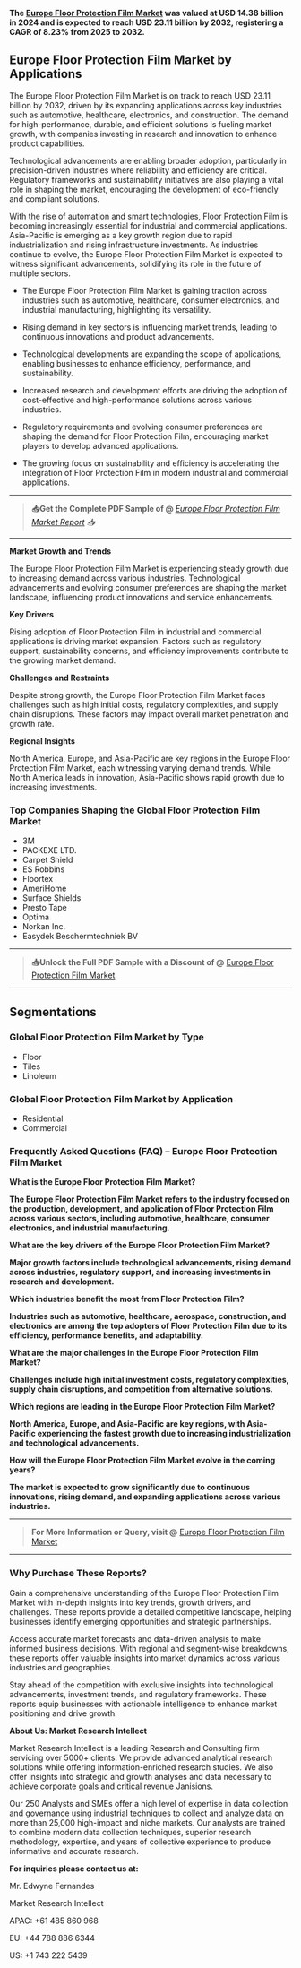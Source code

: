 <p><strong>The <a href="https://www.marketresearchintellect.com/download-sample/?rid=935037&amp;utm_source=Pulse-April-Europe&amp;utm_medium=852">Europe Floor Protection Film Market</a> was valued at USD 14.38 billion in 2024 and is expected to reach USD 23.11 billion by 2032, registering a CAGR of 8.23% from 2025 to 2032.</strong></p><h2>Europe Floor Protection Film Market by Applications&nbsp;</h2><p><p>The Europe Floor Protection Film Market is on track to reach USD 23.11 billion by 2032, driven by its expanding applications across key industries such as automotive, healthcare, electronics, and construction. The demand for high-performance, durable, and efficient solutions is fueling market growth, with companies investing in research and innovation to enhance product capabilities.</p><p>Technological advancements are enabling broader adoption, particularly in precision-driven industries where reliability and efficiency are critical. Regulatory frameworks and sustainability initiatives are also playing a vital role in shaping the market, encouraging the development of eco-friendly and compliant solutions.</p><p>With the rise of automation and smart technologies, Floor Protection Film is becoming increasingly essential for industrial and commercial applications. Asia-Pacific is emerging as a key growth region due to rapid industrialization and rising infrastructure investments. As industries continue to evolve, the Europe Floor Protection Film Market is expected to witness significant advancements, solidifying its role in the future of multiple sectors.</p></p><ul><li><p>The Europe Floor Protection Film Market is gaining traction across industries such as automotive, healthcare, consumer electronics, and industrial manufacturing, highlighting its versatility.</p></li><li><p>Rising demand in key sectors is influencing market trends, leading to continuous innovations and product advancements.</p></li><li><p>Technological developments are expanding the scope of applications, enabling businesses to enhance efficiency, performance, and sustainability.</p></li><li><p>Increased research and development efforts are driving the adoption of cost-effective and high-performance solutions across various industries.</p></li><li><p>Regulatory requirements and evolving consumer preferences are shaping the demand for Floor Protection Film, encouraging market players to develop advanced applications.</p></li><li><p>The growing focus on sustainability and efficiency is accelerating the integration of Floor Protection Film in modern industrial and commercial applications.</p></li></ul><hr /><blockquote><p><strong><span class="font-[700]">📥Get the Complete PDF Sample of @ </span></strong><em><span class="font-[700]"><a href="https://www.marketresearchintellect.com/download-sample/?rid=935037&amp;utm_source=Pulse-April-Europe&amp;utm_medium=852" target="_blank" data-tracking-control-name="article-ssr-frontend-pulse_little-text-block" data-tracking-will-navigate="" data-test-link="">Europe Floor Protection Film Market Report</a>&nbsp;📥</span></em></p></blockquote><hr /><p class="" data-start="77" data-end="360"><strong data-start="77" data-end="105">Market Growth and Trends</strong></p><p class="" data-start="77" data-end="360">The Europe Floor Protection Film Market is experiencing steady growth due to increasing demand across various industries. Technological advancements and evolving consumer preferences are shaping the market landscape, influencing product innovations and service enhancements.</p><p class="" data-start="362" data-end="606"><strong data-start="362" data-end="377">Key Drivers</strong></p><p class="" data-start="362" data-end="606">Rising adoption of Floor Protection Film in industrial and commercial applications is driving market expansion. Factors such as regulatory support, sustainability concerns, and efficiency improvements contribute to the growing market demand.</p><p class="" data-start="608" data-end="849"><strong data-start="608" data-end="637">Challenges and Restraints</strong></p><p class="" data-start="608" data-end="849">Despite strong growth, the Europe Floor Protection Film Market faces challenges such as high initial costs, regulatory complexities, and supply chain disruptions. These factors may impact overall market penetration and growth rate.</p><p class="" data-start="851" data-end="1095"><strong data-start="851" data-end="872">Regional Insights</strong></p><p class="" data-start="851" data-end="1095">North America, Europe, and Asia-Pacific are key regions in the Europe Floor Protection Film Market, each witnessing varying demand trends. While North America leads in innovation, Asia-Pacific shows rapid growth due to increasing investments.</p><p><h3>Top Companies Shaping the Global Floor Protection Film Market </h3><ul><li>3M</li><li>PACKEXE LTD.</li><li>Carpet Shield</li><li>ES Robbins</li><li>Floortex</li><li>AmeriHome</li><li>Surface Shields</li><li>Presto Tape</li><li>Optima</li><li>Norkan Inc.</li><li>Easydek Beschermtechniek BV</li></ul></p><hr /><blockquote><p><strong>📥Unlock the Full PDF Sample with a Discount of @</strong> <a href="https://www.marketresearchintellect.com/ask-for-discount/?rid=935037&amp;utm_source=Pulse-April-Europe&amp;utm_medium=852">Europe Floor Protection Film Market</a></p></blockquote><hr /><p><h2>Segmentations</h2><h3>Global Floor Protection Film Market by Type</h3><ul><li>Floor</li><li>Tiles</li><li>Linoleum</li></ul><h3>Global Floor Protection Film Market by Application</h3><ul><li>Residential</li><li>Commercial</li></ul></p><h3><strong>Frequently Asked Questions (FAQ) &ndash; Europe Floor Protection Film Market</strong></h3><p><strong>What is the Europe Floor Protection Film Market?</strong></p><p><strong>The Europe Floor Protection Film Market refers to the industry focused on the production, development, and application of Floor Protection Film across various sectors, including automotive, healthcare, consumer electronics, and industrial manufacturing.</strong></p><p><strong>What are the key drivers of the Europe Floor Protection Film Market?</strong></p><p><strong>Major growth factors include technological advancements, rising demand across industries, regulatory support, and increasing investments in research and development.</strong></p><p><strong>Which industries benefit the most from Floor Protection Film?</strong></p><p><strong>Industries such as automotive, healthcare, aerospace, construction, and electronics are among the top adopters of Floor Protection Film due to its efficiency, performance benefits, and adaptability.</strong></p><p><strong>What are the major challenges in the Europe Floor Protection Film Market?</strong></p><p><strong>Challenges include high initial investment costs, regulatory complexities, supply chain disruptions, and competition from alternative solutions.</strong></p><p><strong>Which regions are leading in the Europe Floor Protection Film Market?</strong></p><p><strong>North America, Europe, and Asia-Pacific are key regions, with Asia-Pacific experiencing the fastest growth due to increasing industrialization and technological advancements.</strong></p><p><strong>How will the Europe Floor Protection Film Market evolve in the coming years?</strong></p><p><strong>The market is expected to grow significantly due to continuous innovations, rising demand, and expanding applications across various industries.</strong></p><hr /><blockquote><p><span class="font-[700]"><strong>For More Information or Query, visit&nbsp;@</strong>&nbsp;</span><span class="font-[700]"><a href="https://www.marketresearchintellect.com/product/global-floor-protection-film-market/?utm_source=Linkedin&utm_medium=852" target="_blank" data-tracking-control-name="article-ssr-frontend-pulse_little-text-block" data-tracking-will-navigate="" data-test-link="">Europe Floor Protection Film Market</a></span></p></blockquote><hr /><h3><strong data-start="0" data-end="31">Why Purchase These Reports?</strong></h3><p class="" data-start="35" data-end="297">Gain a comprehensive understanding of the Europe Floor Protection Film Market with in-depth insights into key trends, growth drivers, and challenges. These reports provide a detailed competitive landscape, helping businesses identify emerging opportunities and strategic partnerships.</p><p class="" data-start="299" data-end="540">Access accurate market forecasts and data-driven analysis to make informed business decisions. With regional and segment-wise breakdowns, these reports offer valuable insights into market dynamics across various industries and geographies.</p><p class="" data-start="542" data-end="784">Stay ahead of the competition with exclusive insights into technological advancements, investment trends, and regulatory frameworks. These reports equip businesses with actionable intelligence to enhance market positioning and drive growth.</p><p><strong><span class="font-[700]">About Us: Market Research Intellect</span></strong></p><p><span class="">Market Research Intellect is a leading Research and Consulting firm servicing over 5000+ clients. We provide advanced analytical research solutions while offering information-enriched research studies.&nbsp;</span>We also offer insights into strategic and growth analyses and data necessary to achieve corporate goals and critical revenue Janisions.</p><p><span class="">Our 250 Analysts and SMEs offer a high level of expertise in data collection and governance using industrial techniques to collect and analyze data on more than 25,000 high-impact and niche markets. Our analysts are trained to combine modern data collection techniques, superior research methodology, expertise, and years of collective experience to produce informative and accurate research.</span></p><p><strong>For inquiries please contact us at:</strong></p><p>Mr. Edwyne Fernandes</p><p>Market Research Intellect</p><p>APAC: +61 485 860 968</p><p>EU: +44 788 886 6344</p><p>US: +1 743 222 5439</p>